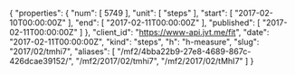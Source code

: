 {
  "properties": {
    "num": [
      5749
    ],
    "unit": [
      "steps"
    ],
    "start": [
      "2017-02-10T00:00:00Z"
    ],
    "end": [
      "2017-02-11T00:00:00Z"
    ],
    "published": [
      "2017-02-11T00:00:00Z"
    ]
  },
  "client_id": "https://www-api.jvt.me/fit",
  "date": "2017-02-11T00:00:00Z",
  "kind": "steps",
  "h": "h-measure",
  "slug": "2017/02/tmhi7",
  "aliases": [
    "/mf2/4bba22b9-27e8-4689-867c-426dcae39152/",
    "/mf2/2017/02/tmhi7",
    "/mf2/2017/02/tMhI7"
  ]
}
